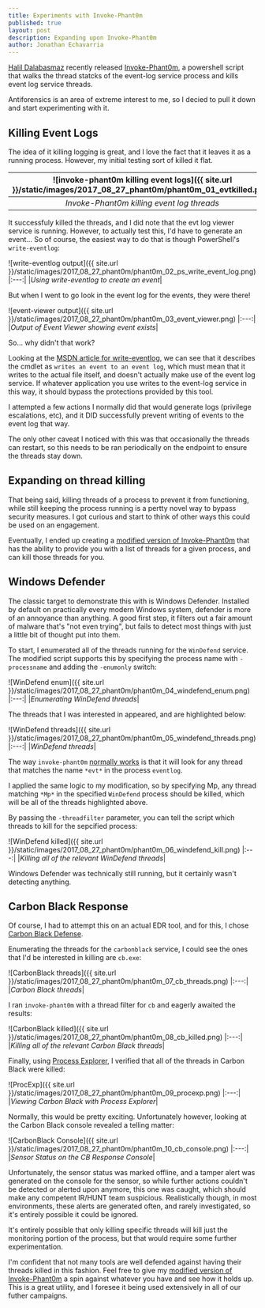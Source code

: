 ```yaml
---
title: Experiments with Invoke-Phant0m
published: true
layout: post
description: Expanding upon Invoke-Phant0m
author: Jonathan Echavarria
---
```


[Halil Dalabasmaz](https://twitter.com/hlldz) recently released [Invoke-Phant0m](https://github.com/hlldz/Invoke-Phant0m), a powershell script that walks the thread statcks of the event-log service process and kills event log service threads.

Antiforensics is an area of extreme interest to me, so I decied to pull it down and start experimenting with it.

## Killing Event Logs
The idea of it killing logging is great, and I love the fact that it leaves it as a running process. However, my initial testing sort of killed it flat.

|![invoke-phant0m killing event logs]({{ site.url }}/static/images/2017_08_27_phant0m/phant0m_01_evtkilled.png)
|:---:|
|*Invoke-Phant0m killing event log threads*|

It successfuly killed the threads, and I did note that the evt log viewer service is running. However, to actually test this, I'd have to generate an event... So of course, the easiest way to do that is though PowerShell's ```write-eventlog```:

![write-eventlog output]({{ site.url }}/static/images/2017_08_27_phant0m/phant0m_02_ps_write_event_log.png)
|:---:|
|*Using write-eventlog to create an event*|

But when I went to go look in the event log for the events, they were there!

![event-viewer output]({{ site.url }}/static/images/2017_08_27_phant0m/phant0m_03_event_viewer.png)
|:---:|
|*Output of Event Viewer showing event exists*|

So... why didn't that work?

Looking at the [MSDN article for write-eventlog](https://docs.microsoft.com/en-us/powershell/module/microsoft.powershell.management/write-eventlog), we can see that it describes the cmdlet as ```writes an event to an event log```, which must mean that it writes to the actual file itself, and doesn't actually make use of the event log service. If whatever application you use writes to the event-log service in this way, it should bypass the protections provided by this tool.

I attempted a few actions I normally did that would generate logs (privilege escalations, etc), and it DID successfully prevent writing of events to the event log that way.

The only other caveat I noticed with this was that occasionally the threads can restart, so this needs to be ran periodically on the endpoint to ensure the threads stay down.

## Expanding on thread killing
That being said, killing threads of a process to prevent it from functioning, while still keeping the process running is a pertty novel way to bypass security measures. I got curious and start to think of other ways this could be used on an engagement.

Eventually, I ended up creating a [modified version of Invoke-Phant0m](https://github.com/Und3rf10w/Invoke-Phant0m/commit/81e6df1de14972e17bc393ab1d2d7c11c722f94a) that has the ability to provide you with a list of threads for a given process, and can kill those threads for you.

## Windows Defender
The classic target to demonstrate this with is Windows Defender. Installed by default on practically every modern Windows system, defender is more of an annoyance than anything. A good first step, it filters out a fair amount of malware that's "not even trying", but fails to detect most things with just a little bit of thought put into them.

To start, I enumerated all of the threads running for the ```WinDefend``` service. The modified script supports this by specifying the process name with ```-processname``` and adding the ```-enumonly``` switch:

![WinDefend enum]({{ site.url }}/static/images/2017_08_27_phant0m/phant0m_04_windefend_enum.png)
|:---:|
|*Enumerating WinDefend threads*|

The threads that I was interested in appeared, and are highlighted below:

![WinDefend threads]({{ site.url }}/static/images/2017_08_27_phant0m/phant0m_05_windefend_threads.png)
|:---:|
|*WinDefend threads*|

The way ```invoke-phant0m``` [normally works](https://github.com/hlldz/Invoke-Phant0m/blob/master/Invoke-Phant0m.ps1#L1041) is that it will look for any thread that matches the name ```*evt*``` in the process ```eventlog```.

I applied the same logic to my modification, so by specifying Mp, any thread matching ```*Mp*``` in the specified ```WinDefend``` process should be killed, which will be all of the threads highlighted above.

By passing the ```-threadfilter``` parameter, you can tell the script which threads to kill for the sepcified process:

![WinDefend killed]({{ site.url }}/static/images/2017_08_27_phant0m/phant0m_06_windefend_kill.png)
|:---:|
|*Killing all of the relevant WinDefend threads*|

Windows Defender was technically still running, but it certainly wasn't detecting anything.

## Carbon Black Response
Of course, I had to attempt this on an actual EDR tool, and for this, I chose [Carbon Black Defense](https://www.carbonblack.com/products/cb-defense/).

Enumerating the threads for the ```carbonblack``` service, I could see the ones that I'd be interested in killing are ```cb.exe```:

![CarbonBlack threads]({{ site.url }}/static/images/2017_08_27_phant0m/phant0m_07_cb_threads.png)
|:---:|
|*Carbon Black threads*|

I ran ```invoke-phant0m``` with a thread filter for ```cb``` and eagerly awaited the results:

![CarbonBlack killed]({{ site.url }}/static/images/2017_08_27_phant0m/phant0m_08_cb_killed.png)
|:---:|
|*Killing all of the relevant Carbon Black threads*|

Finally, using [Process Explorer](https://docs.microsoft.com/en-us/sysinternals/downloads/process-explorer), I verified that all of the threads in Carbon Black were killed:

![ProcExp]({{ site.url }}/static/images/2017_08_27_phant0m/phant0m_09_procexp.png)
|:---:|
|*Viewing Carbon Black with Process Explorer*|

Normally, this would be pretty exciting. Unfortunately however, looking at the Carbon Black console revealed a telling matter:

![CarbonBlack Console]({{ site.url }}/static/images/2017_08_27_phant0m/phant0m_10_cb_console.png)
|:---:|
|*Sensor Status on the CB Response Console*|

Unfortunately, the sensor status was marked offline, and a tamper alert was generated on the console for the sensor, so while further actions couldn't be detected or alerted upon anymore, this one was caught, which should make any competent IR/HUNT team suspicious. Realistically though, in most environments, these alerts are generated often, and rarely investigated, so it's entirely possible it could be ignored.

It's entirely possible that only killing specific threads will kill just the monitoring portion of the process, but that would require some further experimentation.

I'm confident that not many tools are well defended against having their threads killed in this fashion. Feel free to give my [modified version of Invoke-Phant0m](https://github.com/Und3rf10w/Invoke-Phant0m/blob/master/Invoke-Phant0m.ps1) a spin against whatever you have and see how it holds up. This is a great utility, and I foresee it being used extensively in all of our futher campaigns.
